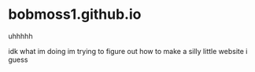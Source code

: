 # bobmoss1.github.io

uhhhhh

idk what im doing im trying to figure out how to make a silly little website i guess
